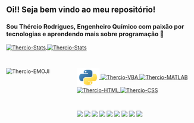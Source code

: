 
## Oi!! Seja bem vindo ao meu repositório! 
### <b>Sou Thércio Rodrigues, Engenheiro Químico com paixão por tecnologias e aprendendo mais sobre programação</b> 👋

<div style="display: inline_block"<br>
  <a href="https://www.linkedin.com/in/thercio-rodrigues/">
  <img align="center" alt="Thercio-Stats" height="180 width="180" src="https://github-readme-stats.vercel.app/api?username=thercior&show_icons=true&theme=radical">
  <img align="center" alt="Thercio-Stats" height="180 width="200" src="https://github-readme-stats.vercel.app/api/top-langs/?username=thercior&show_icons=true&theme=radical">
</div>

##

<div style="display: inline_block"><br>
  <img align="left" alt="Thercio-EMOJI" height="180" width="190" src="https://dsm01pap005files.storage.live.com/y4mq5VcxhVunsolsz3ar99ZvZFomjISSHeI8xK0k7mIchNhmMi6U2fEqeOBCFq4W7WMLxXCAIUOk4IpafMMLmhEQXhxzOioMU1_S6M_jBiT58catr_bNlBR1-H7to9L9Key7GKYVlD4b0bxwe8u_wtPxhXmbpM7rhZWAxYQhwNnkPI5OIoSQUlxf7h9cCuBTwQ7Imx4xuzYbwYIbNzdmwpoCHJ-Gpe-FEXD0XcDhHOuslU?encodeFailures=1&width=639&height=559">

 <img align="center" alt="Thercio-Python" height="50" width="60" src="https://raw.githubusercontent.com/devicons/devicon/master/icons/python/python-original.svg">
 <img align="center" alt="Thercio-VBA" height="50" width="60" src="https://cdn.icon-icons.com/icons2/2107/PNG/512/file_type_vba_icon_130097.png"> 
 <img align="center" alt="Thercio-MATLAB" height="50" width="60" src="https://cdn.jsdelivr.net/gh/devicons/devicon/icons/matlab/matlab-original.svg">
 <img align="center" alt="Thercio-HTML" height="50" width="60" src="https://cdn.jsdelivr.net/gh/devicons/devicon/icons/html5/html5-plain-wordmark.svg">
 <img align="center" alt="Thercio-CSS" height="50" width="60" src="https://cdn.jsdelivr.net/gh/devicons/devicon/icons/css3/css3-original.svg">

</div>

##

<div style="display: inline_block"><br> 
  <a href="https://api.whatsapp.com/send?phone=5588992540904" target="_blank"><img src="https://img.shields.io/badge/WhatsApp-25D366?style=for-the-badge&logo=whatsapp&logoColor=white"></a>
  <a href="https://t.me/ThercioR" target="_blank"><img src="https://img.shields.io/badge/Telegram-2CA5E0?style=for-the-badge&logo=telegram&logoColor=white"></a>
  <a href="https://twitter.com/thercior" target="_blank"><img src="https://img.shields.io/badge/Twitter-1DA1F2?style=for-the-badge&logo=twitter&logoColor=white"></a>
  <a href="https://instagram.com/thercior" target="_blank"><img src="https://img.shields.io/badge/Instagram-E4405F?style=for-the-badge&logo=instagram&logoColor=white"></a>
 <a href="https://discord.gg/ThercioR#7464" target="_blank"><img src="https://img.shields.io/badge/Discord-7289DA?style=for-the-badge&logo=discord&logoColor=white" target="_blank"></a> 
  <a href = "mailto:thercior@gmail.com"><img src="https://img.shields.io/badge/Gmail-D14836?style=for-the-badge&logo=gmail&logoColor=white" target="_blank"></a>
  <a href="https://www.linkedin.com/in/thercio-rodrigues/" target="_blank"><img src="https://img.shields.io/badge/-LinkedIn-%230077B5?style=for-the-badge&logo=linkedin&logoColor=white" target="_blank"></a>
  <a href="https://trello.com/u/therciorodrigues" target="_blank"><img src="https://img.shields.io/badge/Trello-0052CC?style=for-the-badge&logo=trello&logoColor=white"></a> 
  <a href="https://open.spotify.com/user/thercior" target="_blank"><img src="https://img.shields.io/badge/Spotify-1ED760?&style=for-the-badge&logo=spotify&logoColor=white" target="_blank"></a>
  
   	
</div>

<!--
**thercior/thercior** is a ✨ _special_ ✨ repository because its `README.md` (this file) appears on your GitHub profile.

  ![Anurag's GitHub stats](https://github-readme-stats.vercel.app/api?username=thercior)  ![Anurag's GitHub stats](https://github-readme-stats.vercel.app/api/top-langs/?username=thercior&theme=blue-green)
![Anurag's GitHub stats](https://github-readme-stats.vercel.app/api?username=thercior)  ![Anurag's GitHub stats](https://github-readme-stats.vercel.app/api/top-langs/?username=thercior&theme=blue-green)

[![Anurag's GitHub stats](https://github-readme-stats.vercel.app/api?username=thercior)](https://github.com/anuraghazra/github-readme-stats)
Here are some ideas to get you started:

- 🔭 I’m currently working on ...
- 🌱 I’m currently learning ...
- 👯 I’m looking to collaborate on ...
- 🤔 I’m looking for help with ...
- 💬 Ask me about ...
- 📫 How to reach me: ...
- 😄 Pronouns: ...
- ⚡ Fun fact: ...
-->
